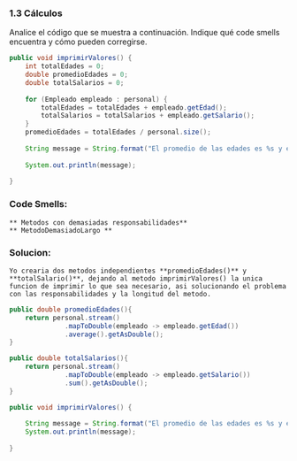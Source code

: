 ### 1.3 Cálculos 
Analice el código que se muestra a continuación. Indique qué code smells encuentra y cómo pueden corregirse.						

```java
public void imprimirValores() {
	int totalEdades = 0;
	double promedioEdades = 0;
	double totalSalarios = 0;
	
	for (Empleado empleado : personal) {
		totalEdades = totalEdades + empleado.getEdad();
		totalSalarios = totalSalarios + empleado.getSalario();
	}
	promedioEdades = totalEdades / personal.size();
		
	String message = String.format("El promedio de las edades es %s y el total de salarios es %s", promedioEdades, totalSalarios);
	
	System.out.println(message);
			
}
```
### Code Smells:
    ** Metodos con demasiadas responsabilidades**
	** MetodoDemasiadoLargo **
### Solucion: 
	Yo crearia dos metodos independientes **promedioEdades()** y **totalSalario()**, dejando al metodo imprimirValores() la unica funcion de imprimir lo que sea necesario, asi solucionando el problema con las responsabilidades y la longitud del metodo.

```java
public double promedioEdades(){
    return personal.stream()
              .mapToDouble(empleado -> empleado.getEdad())
              .average().getAsDouble();
}

public double totalSalarios(){
    return personal.stream()
              .mapToDouble(empleado -> empleado.getSalario())
              .sum().getAsDouble();
}

public void imprimirValores() {
		
	String message = String.format("El promedio de las edades es %s y el total de salarios es %s", promedioEdades(), totalSalarios());
	System.out.println(message);
			
}
```
